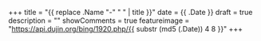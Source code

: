 +++
title = "{{ replace .Name "-" " " | title }}"
date = {{ .Date }}
draft = true
description = ""
showComments = true
featureimage = "https://api.dujin.org/bing/1920.php/{{ substr (md5 (.Date)) 4 8 }}"
+++
